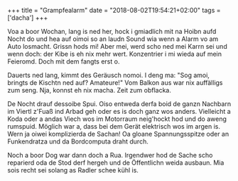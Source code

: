 +++
title = "Grampfealarm"
date = "2018-08-02T19:54:21+02:00"
tags = ['dacha']
+++

Voa a boor Wochan, lang is ned her, hock i gmiadlich mit na Hoibn aufd Nocht do und hea auf oimoi so an laudn Sound wia wenn a Alarm vo am Auto losmacht. Grissn hods mi! Aber mei, werd scho ned mei Karrn sei und wenn doch: der Kibe is eh nix mehr wert. Konzentrier i mi wieda auf mein Feieromd. Doch mit dem fangts erst o.

<!--more-->

Dauerts ned lang, kimmt des Geräusch nomoi. I deng ma: "Sog amoi, bringts de Kischtn ned auf? Amateure!" Vom Balkon aus war nix auffälligs zum seng. Nja, konnst eh nix macha. Zeit zum obflacka.

De Nocht drauf dessoibe Spui. Oiso entweda derfa boid de ganzn Nachbarn im Viertl z'Fuaß ind Arbad geh oder es is doch ganz wos anders. Vielleicht a Koda oder a andas Viech wos im Motorraum neig'hockt hod und do aweng rumspuid. Möglich war a, dass bei dem Gerät elektrisch wos im argen is. Wern ja oiwei komplizierda de Sachan! Oa gloane Spannungsspitze oder an Funkendratza und da Bordcomputa draht durch.

Noch a boor Dog war dann doch a Rua. Irgendwer hod de Sache scho reparierd oda de Stod derf hergeh und de Öffentlichn weida ausbaun. Mia sois recht sei solang as Radler schee kühl is.

